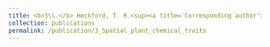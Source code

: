 ```yaml
---
title: <b>3\\.</b> Heckford, T. R.<sup><a title='Corresponding author'>✉</a></sup>, Leroux, S. J., Vander Wal, E., <u>Rizzuto, M.</u>, Balluffi-Fry, J., Richmond, I. C., Wiersma, Y. F. [in review]. **Does where you live influence what you’re made of? Spatial correlates of chemical traits across commonly occurring boreal plants.**
collection: publications
permalink: /publication/3_Spatial_plant_chemical_traits
---
```

